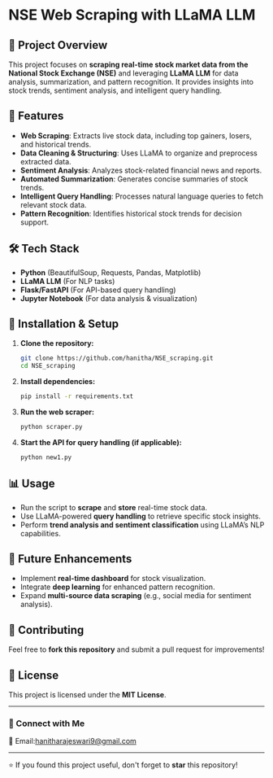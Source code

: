# NSE Web Scraping with LLaMA LLM

## 📌 Project Overview
This project focuses on **scraping real-time stock market data from the National Stock Exchange (NSE)** and leveraging **LLaMA LLM** for data analysis, summarization, and pattern recognition. It provides insights into stock trends, sentiment analysis, and intelligent query handling.

## 🚀 Features
- **Web Scraping**: Extracts live stock data, including top gainers, losers, and historical trends.
- **Data Cleaning & Structuring**: Uses LLaMA to organize and preprocess extracted data.
- **Sentiment Analysis**: Analyzes stock-related financial news and reports.
- **Automated Summarization**: Generates concise summaries of stock trends.
- **Intelligent Query Handling**: Processes natural language queries to fetch relevant stock data.
- **Pattern Recognition**: Identifies historical stock trends for decision support.

## 🛠️ Tech Stack
- **Python** (BeautifulSoup, Requests, Pandas, Matplotlib)
- **LLaMA LLM** (For NLP tasks)
- **Flask/FastAPI** (For API-based query handling)
- **Jupyter Notebook** (For data analysis & visualization)

## 📂 Installation & Setup
1. **Clone the repository:**
   ```sh
   git clone https://github.com/hanitha/NSE_scraping.git
   cd NSE_scraping
   ```
2. **Install dependencies:**
   ```sh
   pip install -r requirements.txt
   ```
3. **Run the web scraper:**
   ```sh
   python scraper.py
   ```
4. **Start the API for query handling (if applicable):**
   ```sh
   python new1.py
   ```

## 📊 Usage
- Run the script to **scrape** and **store** real-time stock data.
- Use LLaMA-powered **query handling** to retrieve specific stock insights.
- Perform **trend analysis and sentiment classification** using LLaMA’s NLP capabilities.

## 📝 Future Enhancements
- Implement **real-time dashboard** for stock visualization.
- Integrate **deep learning** for enhanced pattern recognition.
- Expand **multi-source data scraping** (e.g., social media for sentiment analysis).

## 🤝 Contributing
Feel free to **fork this repository** and submit a pull request for improvements!

## 📜 License
This project is licensed under the **MIT License**.

---
### 🔗 Connect with Me
📧 Email:hanitharajeswari9@gmail.com

---

⭐ If you found this project useful, don't forget to **star** this repository!
